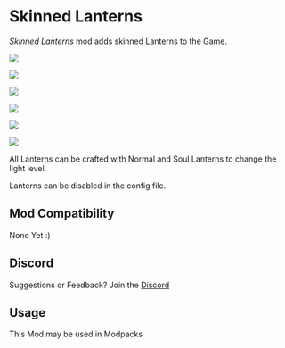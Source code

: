# Skinned Lanterns

*Skinned Lanterns* mod adds skinned Lanterns to the Game.

![](https://i.imgur.com/OHXm6A6.png)

![](https://i.imgur.com/qEl77Pv.gif)

![](https://i.imgur.com/PNjUh1m.png)

![](https://i.imgur.com/oh9Bikk.gif)

![](https://i.imgur.com/19Yfrtf.png)

![](https://i.imgur.com/7kZVqJh.gif)

All Lanterns can be crafted with Normal and Soul Lanterns to change the light level.

Lanterns can be disabled in the config file.

 

## Mod Compatibility

None Yet :)

## Discord

Suggestions or Feedback? Join the [Discord](https://discord.gg/JxQPZX)

## Usage

This Mod may be used in Modpacks
